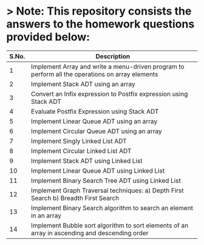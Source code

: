# > **Note:** This repository consists the answers to the homework questions provided below:

| S.No. | Description                                                                                     |
| ----- | ----------------------------------------------------------------------------------------------- |
| 1     | Implement Array and write a menu-driven program to perform all the operations on array elements |
| 2     | Implement Stack ADT using an array                                                              |
| 3     | Convert an Infix expression to Postfix expression using Stack ADT                               |
| 4     | Evaluate Postfix Expression using Stack ADT                                                     |
| 5     | Implement Linear Queue ADT using an array                                                       |
| 6     | Implement Circular Queue ADT using an array                                                     |
| 7     | Implement Singly Linked List ADT                                                                |
| 8     | Implement Circular Linked List ADT                                                              |
| 9     | Implement Stack ADT using Linked List                                                           |
| 10    | Implement Linear Queue ADT using Linked List                                                    |
| 11    | Implement Binary Search Tree ADT using Linked List                                              |
| 12    | Implement Graph Traversal techniques: a) Depth First Search b) Breadth First Search             |
| 13    | Implement Binary Search algorithm to search an element in an array                              |
| 14    | Implement Bubble sort algorithm to sort elements of an array in ascending and descending order  |
